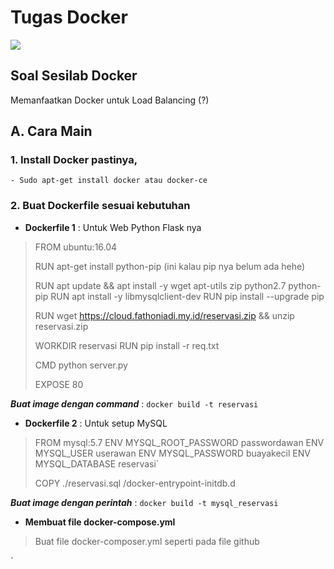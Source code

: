 # Tugas Docker

![](https://logz.io/wp-content/uploads/2016/01/docker-facebook.png)

## Soal Sesilab Docker

Memanfaatkan Docker untuk Load Balancing (?)


## A. Cara Main
### 1. Install Docker pastinya, 
	- Sudo apt-get install docker atau docker-ce
	

### 2. Buat Dockerfile sesuai kebutuhan
- **Dockerfile 1** : Untuk Web Python Flask nya
		
>FROM ubuntu:16.04
>
>RUN apt-get install python-pip (ini kalau pip nya belum ada hehe)
>
>RUN apt update && apt install -y wget apt-utils zip python2.7 python-pip
>RUN apt install -y libmysqlclient-dev
>RUN pip install --upgrade pip
>
>RUN wget https://cloud.fathoniadi.my.id/reservasi.zip && unzip reservasi.zip
>
>WORKDIR reservasi
>RUN pip install -r req.txt
>
>CMD python server.py
>
>EXPOSE 80

***Buat image dengan command*** :	`docker build -t reservasi`

- **Dockerfile 2** : Untuk setup MySQL



>FROM mysql:5.7
>ENV MYSQL_ROOT_PASSWORD passwordawan
>ENV MYSQL_USER userawan
>ENV MYSQL_PASSWORD buayakecil
>ENV MYSQL_DATABASE reservasi`
>
>COPY ./reservasi.sql /docker-entrypoint-initdb.d

***Buat image dengan perintah*** :  `docker build -t mysql_reservasi`


- **Membuat file docker-compose.yml**
> Buat file docker-composer.yml seperti pada file github









`